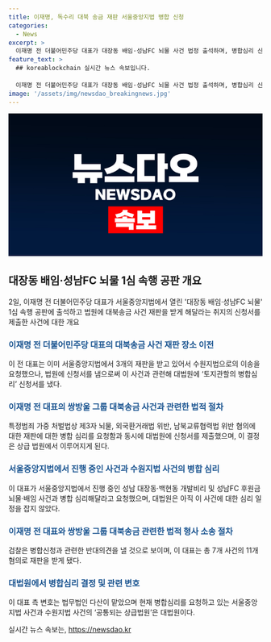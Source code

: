 ```yaml
---
title: 이재명, 독수리 대북 송금 재판 서울중앙지법 병합 신청
categories:
  - News
excerpt: >
  이재명 전 더불어민주당 대표가 대장동 배임·성남FC 뇌물 사건 법정 출석하며, 병합심리 신청서를 제출했다. 관할 법원을 서울중앙지법으로 옮기고자 하는데, 대법원이 아직 결정을 내리지 않았다. 이와 관련한 변호인은 법무법인 다산으로, 검찰은 병합신청에 반대 의견을 제출할 것으로 예상된다. 이 대표는 대장동·백현동·성남FC 등 3개 재판을 받고 있는데, 대북송금 사건이 병합되지 않으면 수원지법과 서울중앙지법을 왕복해야 한다.
feature_text: >
  ## koreablockchain 실시간 뉴스 속보입니다.

  이재명 전 더불어민주당 대표가 대장동 배임·성남FC 뇌물 사건 법정 출석하며, 병합심리 신청서를 제출했다. 관할 법원을 서울중앙지법으로 옮기고자 하는데, 대법원이 아직 결정을 내리지 않았다. 이와 관련한 변호인은 법무법인 다산으로, 검찰은 병합신청에 반대 의견을 제출할 것으로 예상된다. 이 대표는 대장동·백현동·성남FC 등 3개 재판을 받고 있는데, 대북송금 사건이 병합되지 않으면 수원지법과 서울중앙지법을 왕복해야 한다.
image: '/assets/img/newsdao_breakingnews.jpg'
---
```


<p><img src="/assets/img/newsdao_breakingnews.jpg" alt="koreablockchain 속보" /></p>

<h2 data-ke-size="size26">대장동 배임·성남FC 뇌물 1심 속행 공판 개요</h2>

<p data-ke-size="size16">2일, 이재명 전 더불어민주당 대표가 서울중앙지법에서 열린 '대장동 배임·성남FC 뇌물' 1심 속행 공판에 출석하고 법원에 대북송금 사건 재판을 받게 해달라는 취지의 신청서를 제출한 사건에 대한 개요</p>

<h3><b><span style="color: #1a5490;">이재명 전 더불어민주당 대표의 대북송금 사건 재판 장소 이전</span></b></h3>

<p data-ke-size="size16">이 전 대표는 이미 서울중앙지법에서 3개의 재판을 받고 있어서 수원지법으로의 이송을 요청했으나, 법원에 신청서를 냄으로써 이 사건과 관련해 대법원에 ‘토지관할의 병합심리’ 신청서를 냈다.</p>

<h3><b><span style="color: #1a5490;">이재명 전 대표의 쌍방울 그룹 대북송금 사건과 관련한 법적 절차</span></b></h3>

<p data-ke-size="size16">특정범죄 가중 처벌법상 제3자 뇌물, 외국환거래법 위반, 남북교류협력법 위반 혐의에 대한 재판에 대한 병합 심리를 요청함과 동시에 대법원에 신청서를 제출했으며, 이 결정은 상급 법원에서 이루어지게 된다.</p>

<h3><b><span style="color: #1a5490;">서울중앙지법에서 진행 중인 사건과 수원지법 사건의 병합 심리</span></b></h3>

<p data-ke-size="size16">이 대표가 서울중앙지법에서 진행 중인 성남 대장동·백현동 개발비리 및 성남FC 후원금 뇌물·배임 사건과 병합 심리해달라고 요청했으며, 대법원은 아직 이 사건에 대한 심리 일정을 잡지 않았다.</p>

<h3><b><span style="color: #1a5490;">이재명 전 대표와 쌍방울 그룹 대북송금 관련한 법적 형사 소송 절차</span></b></h3>

<p data-ke-size="size16">검찰은 병합신청과 관련한 반대의견을 낼 것으로 보이며, 이 대표는 총 7개 사건의 11개 혐의로 재판을 받게 됐다.</p>

<h3><b><span style="color: #1a5490;">대법원에서 병합심리 결정 및 관련 변호</span></b></h3>

<p data-ke-size="size16">이 대표 측 변호는 법무법인 다산이 맡았으며 현재 병합심리를 요청하고 있는 서울중앙지법 사건과 수원지법 사건의 ‘공통되는 상급법원’은 대법원이다.</p>
실시간 뉴스 속보는, <a href="https://newsdao.kr" rel="dofollow">https://newsdao.kr</a>


